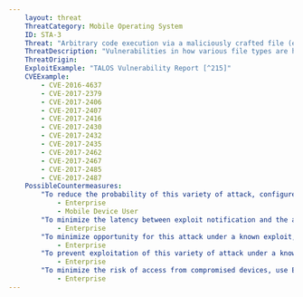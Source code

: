 ```yaml
---
    layout: threat
    ThreatCategory: Mobile Operating System
    ID: STA-3
    Threat: "Arbitrary code execution via a maliciously crafted file (e.g. graphic, audio, font, x509 certificate)"
    ThreatDescription: "Vulnerabilities in how various file types are handled by any software running on a mobile device (e.g. mobile apps, mobile OS, native or 3rd party software libraries, device drivers, mobile OS kernel) may allow an attacker to craft a malicous file that when processed, results in code execution in the context of the vulnerable component."
    ThreatOrigin:
    ExploitExample: "TALOS Vulnerability Report [^215]"
    CVEExample: 
        - CVE-2016-4637
        - CVE-2017-2379
        - CVE-2017-2406
        - CVE-2017-2407
        - CVE-2017-2416
        - CVE-2017-2430
        - CVE-2017-2432
        - CVE-2017-2435
        - CVE-2017-2462
        - CVE-2017-2467
        - CVE-2017-2485
        - CVE-2017-2487
    PossibleCountermeasures:
        "To reduce the probability of this variety of attack, configure devices to automatically install or, at a minimum, notify users of the availability of security updates for the mobile OS, drivers, and installed apps.":
            - Enterprise
            - Mobile Device User
        "To minimize the latency between exploit notification and the availability of security fixes, choose devices that have a reputation for providing security patches in a timely fashion.":
            - Enterprise
        "To minimize opportunity for this attack under a known exploit, use email filtering technologies to block attachments from untrusted domains to contain suspect file types.":
            - Enterprise
        "To prevent exploitation of this variety of attack under a known exploit, educate users to be suspicious of the file types in question, and when possible, avoid opening them on vulnerable devices.":
            - Enterprise
        "To minimize the risk of access from compromised devices, use EMM/MDM solutions in combination with devices that successfully enforce policies to block access to enterprise resources for vulnerable devices.":
            - Enterprise
---
```


